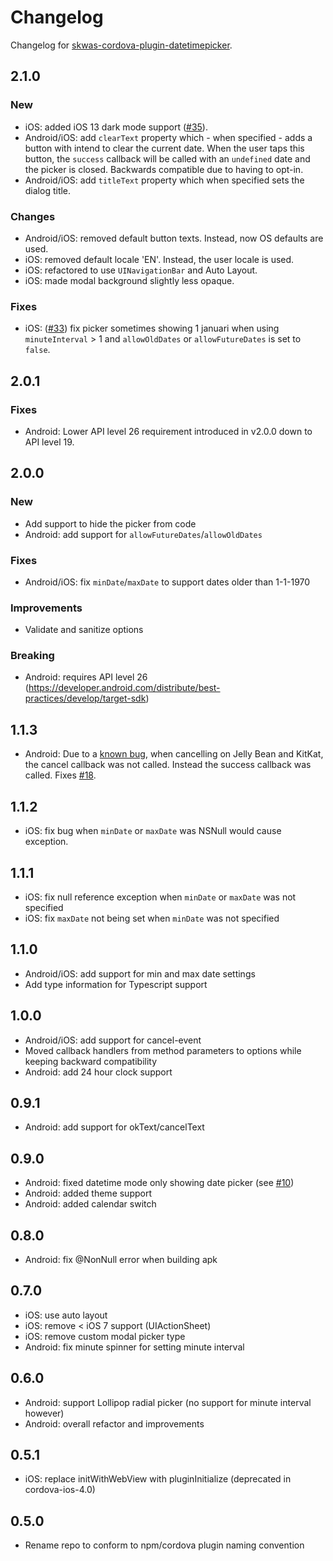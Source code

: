 
# Changelog

Changelog for [skwas-cordova-plugin-datetimepicker](./README.md).

## 2.1.0

### New

- iOS: added iOS 13 dark mode support ([#35](https://github.com/skwasjer/skwas-cordova-plugin-datetimepicker/issues/35)).
- Android/iOS: add `clearText` property which - when specified - adds a button with intend to clear the current date. When the user taps this button, the `success` callback will be called with an `undefined` date and the picker is closed. Backwards compatible due to having to opt-in.
- Android/iOS: add `titleText` property which when specified sets the dialog title.

### Changes

- Android/iOS: removed default button texts. Instead, now OS defaults are used.
- iOS: removed default locale 'EN'. Instead, the user locale is used.
- iOS: refactored to use `UINavigationBar` and Auto Layout.
- iOS: made modal background slightly less opaque.

### Fixes

- iOS: ([#33](https://github.com/skwasjer/skwas-cordova-plugin-datetimepicker/issues/33)) fix picker sometimes showing 1 januari when using `minuteInterval` > 1 and `allowOldDates` or `allowFutureDates` is set to `false`.

## 2.0.1

### Fixes

- Android: Lower API level 26 requirement introduced in v2.0.0 down to API level 19.

## 2.0.0

### New

- Add support to hide the picker from code
- Android: add support for `allowFutureDates`/`allowOldDates`

### Fixes

- Android/iOS: fix `minDate`/`maxDate` to support dates older than 1-1-1970

### Improvements

- Validate and sanitize options

### Breaking

- Android: requires API level 26 (https://developer.android.com/distribute/best-practices/develop/target-sdk)

## 1.1.3

- Android: Due to a [known bug](https://issuetracker.google.com/issues/36951008), when cancelling on Jelly Bean and KitKat, the cancel callback was not called. Instead the success callback was called. Fixes [#18](https://github.com/skwasjer/skwas-cordova-plugin-datetimepicker/issues/18).

## 1.1.2

- iOS: fix bug when `minDate` or `maxDate` was NSNull would cause exception.

## 1.1.1

- iOS: fix null reference exception when `minDate` or  `maxDate` was not specified
- iOS: fix `maxDate` not being set when `minDate` was not specified

## 1.1.0

- Android/iOS: add support for min and max date settings
- Add type information for Typescript support

## 1.0.0

- Android/iOS: add support for cancel-event
- Moved callback handlers from method parameters to options while keeping backward compatibility
- Android: add 24 hour clock support

## 0.9.1

- Android: add support for okText/cancelText

## 0.9.0

- Android: fixed datetime mode only showing date picker (see [#10](https://github.com/skwasjer/skwas-cordova-plugin-datetimepicker/issues/10))
- Android: added theme support
- Android: added calendar switch

## 0.8.0

- Android: fix @NonNull error when building apk

## 0.7.0

- iOS: use auto layout
- iOS: remove < iOS 7 support (UIActionSheet)
- iOS: remove custom modal picker type
- Android: fix minute spinner for setting minute interval

## 0.6.0

- Android: support Lollipop radial picker (no support for minute interval however)
- Android: overall refactor and improvements

## 0.5.1

- iOS: replace initWithWebView with pluginInitialize (deprecated in cordova-ios-4.0)

## 0.5.0

- Rename repo to conform to npm/cordova plugin naming convention
